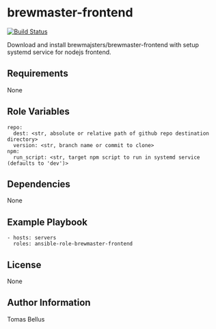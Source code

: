 # brewmaster-frontend

[![Build Status](https://travis-ci.org/brewmajsters/ansible-role-brewmaster-frontend.svg?branch=master)](https://travis-ci.org/brewmajsters/ansible-role-brewmaster-frontend)

Download and install brewmajsters/brewmaster-frontend with setup systemd service for nodejs frontend.

## Requirements

None

## Role Variables

    repo:
      dest: <str, absolute or relative path of github repo destination directory>
      version: <str, branch name or commit to clone>
    npm:
      run_script: <str, target npm script to run in systemd service (defaults to 'dev')>

## Dependencies

None

## Example Playbook

    - hosts: servers
      roles: ansible-role-brewmaster-frontend

## License

None

## Author Information

Tomas Bellus
